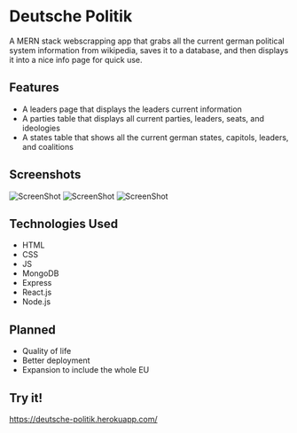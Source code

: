 # Deutsche Politik


A MERN stack webscrapping app that grabs all the current german political system information from wikipedia, saves it to a database, and then displays it into a nice info page for quick use. 


## Features
- A leaders page that displays the leaders current information
- A parties table that displays all current parties, leaders, seats, and ideologies
- A states table that shows all the current german states, capitols, leaders, and coalitions

## Screenshots
![ScreenShot](https://raw.githubusercontent.com/NicholasBoldt/Deutsche-Politk/main/assets/screenshots/leaders.png)
![ScreenShot](https://raw.githubusercontent.com/NicholasBoldt/Deutsche-Politk/main/assets/screenshots/parties.png)
![ScreenShot](https://raw.githubusercontent.com/NicholasBoldt/Deutsche-Politk/main/assets/screenshots/states.png)

## Technologies Used
- HTML
- CSS
- JS
- MongoDB
- Express
- React.js
- Node.js

## Planned
- Quality of life
- Better deployment
- Expansion to include the whole EU

## Try it!

https://deutsche-politik.herokuapp.com/